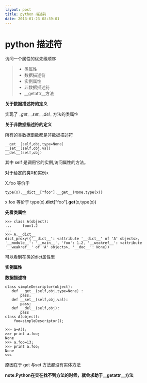```yaml
---
layout: post
title: python 描述符
date: 2013-01-23 08:39:01
---
```

python 描述符
===

访问一个属性的优先级顺序

>* 类属性
>* 数据描述符
>* 实例属性
>* 非数据描述符
>* __getattr__方法

**关于数据描述符的定义**

实现了 \__get__  \__set__  \__del__  方法的类属性

**关于非数据描述符的定义**

所有的类数据函数都是非数据描述符

    __get__(self,obj,type=None)
    __set__(self,obj,val)
    __del__(self,obj)
其中 self 是调用它的实例,访问属性的方法。

对于给定的类X和实例x 

X.foo 等价于
    
    type(x).__dict__["foo"].__get__(None,type(x))

x.foo 等价于
    type(x).__dict__["foo"].__get__(x,type(x))
    
**先看类属性**

    >>> class A(object):
    ...     foo=1.2
    ... 
    >>> A.__dict__
    dict_proxy({'__dict__': <attribute '__dict__' of 'A' objects>, '__module__': '__main__', 'foo': 1.2, '__weakref__': <attribute '__weakref__' of 'A' objects>, '__doc__': None})


可以看到在类的dict属性里

**实例属性**

**数据描述符**

    class simpleDescriptor(object):
       def __get__(self,obj,type=None) :
           pass;
       def __set__(self,obj,val):
           pass;
       def __del__(self,obj):
           pass
    class A(object):
        foo=simpleDescriptor();

    >>> a=A();
    >>> print a.foo;
    None
    >>> a.foo=13;
    >>> print a.foo;
    None
    >>> 

原因在于 get 与set 方法都没有实体方法




**note:Python在实在找不到方法的时候，就会求助于\__getattr__方法**















    
    
    
    
    
    
    
    

